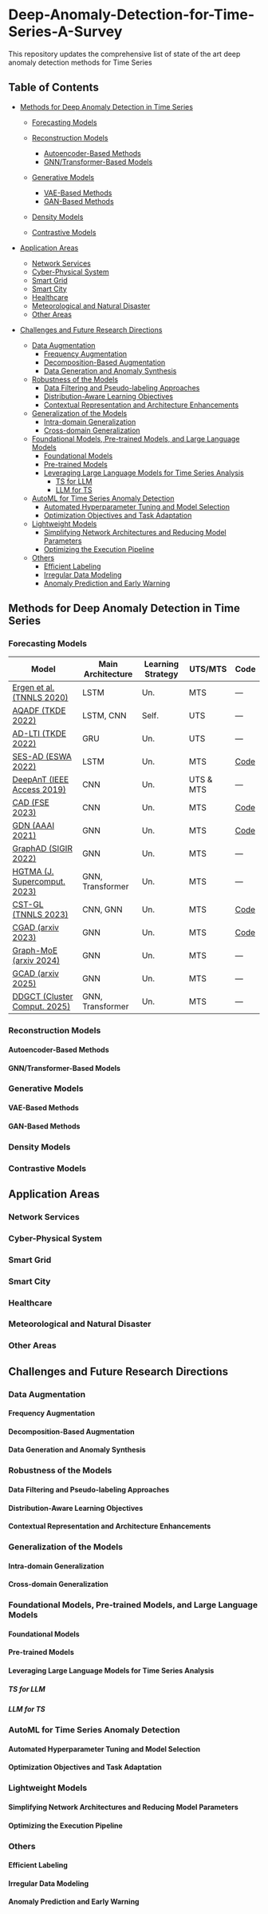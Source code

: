 # Deep-Anomaly-Detection-for-Time-Series-A-Survey  

This repository updates the comprehensive list of state of the art deep anomaly detection methods for Time Series

## Table of Contents

- [Methods for Deep Anomaly Detection in Time Series](#methods-for-deep-anomaly-detection-in-time-series)  
  - [Forecasting Models](#forecasting-models)  
   
  - [Reconstruction Models](#reconstruction-models)  
    - [Autoencoder-Based Methods](#autoencoder-based-methods)  
    - [GNN/Transformer-Based Models](#gnntransformer-based-models)  
  - [Generative Models](#generative-models)  
    - [VAE-Based Methods](#vae-based-methods)  
    - [GAN-Based Methods](#gan-based-methods)  
  - [Density Models](#density-models)  
  - [Contrastive Models](#contrastive-models)  

- [Application Areas](#application-areas)  
  - [Network Services](#network-services)  
  - [Cyber-Physical System](#cyber-physical-system)  
  - [Smart Grid](#smart-grid)  
  - [Smart City](#smart-city)  
  - [Healthcare](#healthcare)  
  - [Meteorological and Natural Disaster](#meteorological-and-natural-disaster)  
  - [Other Areas](#other-areas)  

- [Challenges and Future Research Directions](#challenges-and-future-research-directions)  
  - [Data Augmentation](#data-augmentation)  
    - [Frequency Augmentation](#frequency-augmentation)  
    - [Decomposition-Based Augmentation](#decomposition-based-augmentation)  
    - [Data Generation and Anomaly Synthesis](#data-generation-and-anomaly-synthesis)  
  - [Robustness of the Models](#robustness-of-the-models)  
    - [Data Filtering and Pseudo-labeling Approaches](#data-filtering-and-pseudo-labeling-approaches)  
    - [Distribution-Aware Learning Objectives](#distribution-aware-learning-objectives)  
    - [Contextual Representation and Architecture Enhancements](#contextual-representation-and-architecture-enhancements)  
  - [Generalization of the Models](#generalization-of-the-models)  
    - [Intra-domain Generalization](#intra-domain-generalization)  
    - [Cross-domain Generalization](#cross-domain-generalization)  
  - [Foundational Models, Pre-trained Models, and Large Language Models](#foundational-models-pre-trained-models-and-large-language-models)  
    - [Foundational Models](#foundational-models)  
    - [Pre-trained Models](#pre-trained-models)  
    - [Leveraging Large Language Models for Time Series Analysis](#leveraging-large-language-models-for-time-series-analysis)  
      - [TS for LLM](#ts-for-llm)  
      - [LLM for TS](#llm-for-ts)  
  - [AutoML for Time Series Anomaly Detection](#automl-for-time-series-anomaly-detection)  
    - [Automated Hyperparameter Tuning and Model Selection](#automated-hyperparameter-tuning-and-model-selection)  
    - [Optimization Objectives and Task Adaptation](#optimization-objectives-and-task-adaptation)  
  - [Lightweight Models](#lightweight-models)  
    - [Simplifying Network Architectures and Reducing Model Parameters](#simplifying-network-architectures-and-reducing-model-parameters)  
    - [Optimizing the Execution Pipeline](#optimizing-the-execution-pipeline)  
  - [Others](#others)  
    - [Efficient Labeling](#efficient-labeling)  
    - [Irregular Data Modeling](#irregular-data-modeling)  
    - [Anomaly Prediction and Early Warning](#anomaly-prediction-and-early-warning)  

## Methods for Deep Anomaly Detection in Time Series

### Forecasting Models

| Model                      | Main Architecture      | Learning Strategy | UTS/MTS   | Code |
|----------------------------|------------------------|-------------------|-----------|------|
| [Ergen et al. (TNNLS 2020)](https://doi.org/10.1109/TNNLS.2019.2935975)         | LSTM                   | Un.               | MTS       | —    |
| [AQADF (TKDE 2022)](https://doi:10.1109/TKDE.2020.3014806)                | LSTM, CNN              | Self.             | UTS       | —    |
| [AD-LTI (TKDE 2022)](https://ieeexplore.ieee.org/document/9247440)              | GRU                    | Un.               | UTS       | —    |
| [SES-AD (ESWA 2022)](https://www.sciencedirect.com/science/article/pii/S0957417422011423?via%3Dihub)              | LSTM                   | Un.               | MTS       | [Code](https://github.com/JakeJiUThealth/SESAD_V1.0)   |
| [DeepAnT (IEEE Access 2019)](https://ieeexplore.ieee.org/document/8581424)             | CNN                    | Un.               | UTS & MTS | —    |
| [CAD (FSE 2023)](https://dl.acm.org/doi/10.1145/3611643.3613896)                 | CNN                    | Un.               | MTS       | [Code](https://github.com/dawnvince/MTS_CAD)    |
| [GDN (AAAI 2021)](https://ojs.aaai.org/index.php/AAAI/article/view/16523)                 | GNN                    | Un.               | MTS       | [Code](https://github.com/d-ailin/GDN)    |
| [GraphAD (SIGIR 2022)](https://dl.acm.org/doi/10.1145/3477495.3531848)             | GNN                    | Un.               | MTS       | —    |
| [HGTMA (J. Supercomput. 2023)](https://link.springer.com/article/10.1007/s11227-023-05503-w)              | GNN, Transformer       | Un.               | MTS       | —    |
| [CST-GL (TNNLS 2023)](https://ieeexplore.ieee.org/document/10316684)              | CNN, GNN               | Un.               | MTS       | [Code](https://github.com/huankoh/CST-GL)    |
| [CGAD (arxiv 2023)](https://arxiv.org/abs/2312.09478)                | GNN                    | Un.               | MTS       | [Code](https://github.com/falihgoz/cgad)    |
| [Graph-MoE (arxiv 2024)](https://arxiv.org/abs/2412.19108)           | GNN                    | Un.               | MTS       | —    |
| [GCAD (arxiv 2025)](https://arxiv.org/abs/2501.13493)                | GNN                    | Un.               | MTS       | —    |
| [DDGCT (Cluster Comput. 2025)](https://link.springer.com/article/10.1007/s10586-024-04707-w)               | GNN, Transformer       | Un.               | MTS       | —    |



### Reconstruction Models

#### Autoencoder-Based Methods

#### GNN/Transformer-Based Models

### Generative Models

#### VAE-Based Methods

#### GAN-Based Methods

### Density Models

### Contrastive Models

## Application Areas

### Network Services

### Cyber-Physical System

### Smart Grid

### Smart City

### Healthcare

### Meteorological and Natural Disaster

### Other Areas

## Challenges and Future Research Directions

### Data Augmentation

#### Frequency Augmentation

#### Decomposition-Based Augmentation

#### Data Generation and Anomaly Synthesis

### Robustness of the Models

#### Data Filtering and Pseudo-labeling Approaches

#### Distribution-Aware Learning Objectives

#### Contextual Representation and Architecture Enhancements

### Generalization of the Models

#### Intra-domain Generalization

#### Cross-domain Generalization

### Foundational Models, Pre-trained Models, and Large Language Models

#### Foundational Models

#### Pre-trained Models

#### Leveraging Large Language Models for Time Series Analysis

##### TS for LLM

##### LLM for TS

### AutoML for Time Series Anomaly Detection

#### Automated Hyperparameter Tuning and Model Selection

#### Optimization Objectives and Task Adaptation

### Lightweight Models

#### Simplifying Network Architectures and Reducing Model Parameters

#### Optimizing the Execution Pipeline

### Others

#### Efficient Labeling

#### Irregular Data Modeling

#### Anomaly Prediction and Early Warning

